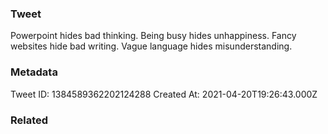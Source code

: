 ### Tweet
Powerpoint hides bad thinking.
Being busy hides unhappiness.
Fancy websites hide bad writing.
Vague language hides misunderstanding.

### Metadata
Tweet ID: 1384589362202124288
Created At: 2021-04-20T19:26:43.000Z

### Related


